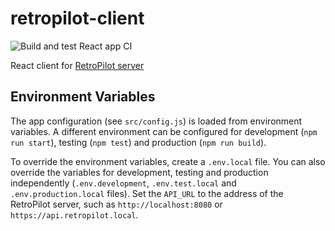 # retropilot-client

![Build and test React app CI](https://github.com/RetroPilot/retropilot-client/actions/workflows/build_test_react.yml/badge.svg)

React client for [RetroPilot server](https://github.com/RetroPilot/retropilot-server)

## Environment Variables

The app configuration (see `src/config.js`) is loaded from environment variables. A different
environment can be configured for development (`npm run start`), testing (`npm test`) and
production (`npm run build`).

To override the environment variables, create a `.env.local` file. You can also override the
variables for development, testing and production independently (`.env.development`, `.env.test.local` and `.env.production.local`
files). Set the `API_URL` to the address of the RetroPilot server, such as `http://localhost:8080` or `https://api.retropilot.local`.

